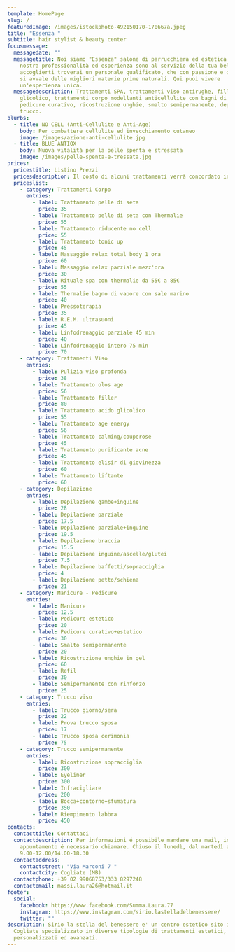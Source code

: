```yaml
---
template: HomePage
slug: /
featuredImage: /images/istockphoto-492150170-170667a.jpeg
title: "Essenza "
subtitle: hair stylist & beauty center
focusmessage:
  messagedate: ""
  messagetitle: Noi siamo "Essenza" salone di parrucchiera ed estetica dove la
    nostra professionalità ed esperienza sono al servizio della tua bellezza. Ad
    accoglierti troverai un personale qualificato, che con passione e dedizione,
    si avvale delle migliori materie prime naturali. Qui puoi vivere
    un'esperienza unica.
  messagedescription: Trattamenti SPA, trattamenti viso antirughe, filler, acido
    glicolico, trattamenti corpo modellanti anticellulite con bagni di vapore,
    pedicure curativo, ricostruzione unghie, smalto semipermanente, depilazione,
    trucco.
blurbs:
  - title: NO CELL (Anti-Cellulite e Anti-Age)
    body: Per combattere cellulite ed invecchiamento cutaneo
    image: /images/azione-anti-cellulite.jpg
  - title: BLUE ANTIOX
    body: Nuova vitalità per la pelle spenta e stressata
    image: /images/pelle-spenta-e-tressata.jpg
prices:
  pricestitle: Listino Prezzi
  pricesdescription: Il costo di alcuni trattamenti verrà concordato in negozio con il cliente.
  priceslist:
    - category: Trattamenti Corpo
      entries:
        - label: Trattamento pelle di seta
          price: 35
        - label: Trattamento pelle di seta con Thermalie
          price: 55
        - label: Trattamento riducente no cell
          price: 55
        - label: Trattamento tonic up
          price: 45
        - label: Massaggio relax total body 1 ora
          price: 60
        - label: Massaggio relax parziale mezz'ora
          price: 30
        - label: Rituale spa con thermalie da 55€ a 85€
          price: 55
        - label: Thermalie bagno di vapore con sale marino
          price: 40
        - label: Pressoterapia
          price: 35
        - label: R.E.M. ultrasuoni
          price: 45
        - label: Linfodrenaggio parziale 45 min
          price: 40
        - label: Linfodrenaggio intero 75 min
          price: 70
    - category: Trattamenti Viso
      entries:
        - label: Pulizia viso profonda
          price: 38
        - label: Trattamento olos age
          price: 56
        - label: Trattamento filler
          price: 80
        - label: Trattamento acido glicolico
          price: 55
        - label: Trattamento age energy
          price: 56
        - label: Trattamento calming/couperose
          price: 45
        - label: Trattamento purificante acne
          price: 45
        - label: Trattamento elisir di giovinezza
          price: 60
        - label: Trattamento liftante
          price: 60
    - category: Depilazione
      entries:
        - label: Depilazione gambe+inguine
          price: 28
        - label: Depilazione parziale
          price: 17.5
        - label: Depilazione parziale+inguine
          price: 19.5
        - label: Depilazione braccia
          price: 15.5
        - label: Depilazione inguine/ascelle/glutei
          price: 7.5
        - label: Depilazione baffetti/sopracciglia
          price: 4
        - label: Depilazione petto/schiena
          price: 21
    - category: Manicure - Pedicure
      entries:
        - label: Manicure
          price: 12.5
        - label: Pedicure estetico
          price: 20
        - label: Pedicure curativo+estetico
          price: 30
        - label: Smalto semipermanente
          price: 20
        - label: Ricostruzione unghie in gel
          price: 60
        - label: Refil
          price: 30
        - label: Semipermanente con rinforzo
          price: 25
    - category: Trucco viso
      entries:
        - label: Trucco giorno/sera
          price: 22
        - label: Prova trucco sposa
          price: 17
        - label: Trucco sposa cerimonia
          price: 75
    - category: Trucco semipermanente
      entries:
        - label: Ricostruzione sopracciglia
          price: 300
        - label: Eyeliner
          price: 300
        - label: Infracigliare
          price: 200
        - label: Bocca+contorno+sfumatura
          price: 350
        - label: Riempimento labbra
          price: 450
contacts:
  contacttitle: Contattaci
  contactdescription: Per informazioni é possibile mandare una mail, invece per
    appuntamento é necessario chiamare. Chiuso il lunedì, dal martedì al sabato
    9.00-12.00/14.00-18.30
  contactaddress:
    contactstreet: "Via Marconi 7 "
    contactcity: Cogliate (MB)
  contactphone: +39 02 99068753/333 8297248
  contactemail: massi.laura26@hotmail.it
footer:
  social:
    facebook: https://www.facebook.com/Summa.Laura.77
    instagram: https://www.instagram.com/sirio.lastelladelbenessere/
    twitter: ""
description: Sirio la stella del benessere e' un centro estetico sito in
  Cogliate specializzato in diverse tipologie di trattamenti estetici,
  personalizzati ed avanzati.
---
```

